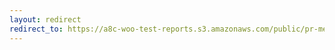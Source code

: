 ```yaml
---
layout: redirect
redirect_to: https://a8c-woo-test-reports.s3.amazonaws.com/public/pr-merge/41171/api/index.html
---
```

